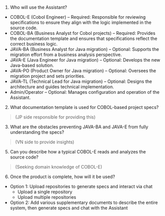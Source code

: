 1. Who will use the Assistant?
- COBOL-E (Cobol Engineer) – Required: Responsible for reviewing specifications to ensure they align with the logic implemented in the source code.
- COBOL-BA (Business Analyst for Cobol projects) – Required: Provides the documentation template and ensures that specifications reflect the correct business logic.
- JAVA-BA (Business Analyst for Java migration) – Optional: Supports the migration effort from a business analysis perspective.
- JAVA-E (Java Engineer for Java migration) – Optional: Develops the new Java-based solution.
- JAVA-PO (Product Owner for Java migration) – Optional: Oversees the migration project and sets priorities.
- JAVA-TL (Technical Lead for Java migration) – Optional: Designs the architecture and guides technical implementation.
- Admin/Operator – Optional: Manages configuration and operation of the Assistant.

2. What documentation template is used for COBOL-based project specs?
> (JP side responsible for providing this)

3. What are the obstacles preventing JAVA-BA and JAVA-E from fully understanding the specs?
> (VN side to provide insights)
  
5. Can you describe how a typical COBOL-E reads and analyzes the source code?
> (Seeking domain knowledge of COBOL-E)

6. Once the product is complete, how will it be used?
  - Option 1: Upload repositories to generate specs and interact via chat
    - Upload a single repository
    - Upload multiple repositories
  - Option 2: Add various supplementary documents to describe the entire system, then generate specs and chat with the Assistant
